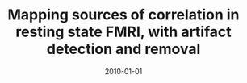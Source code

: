 ---
title: "Mapping sources of correlation in resting state FMRI, with artifact detection and removal"
date: 2010-01-01
authors_string: H. Jo, S. Cox
authors:
   - H. Jo
   - S. Cox
author_ids:
   - hang_jo
journal: 'NeuroImage'
volume: 52
issue: 
pages: 571-582
book_title: ''
publisher: ''
abstract: ''
project_id: 
paper_url: 
doi: 
data_loc: ''
code_loc: ''
file: '/assets/publications//assets/publications/'
file_name: '/assets/publications/'
type: journal_article
pub_str: ' (2010) NeuroImage 52: 571-582'
layout: publication 
---